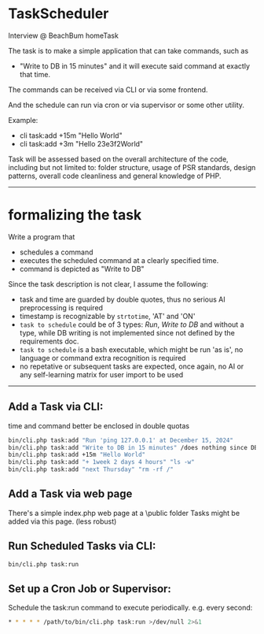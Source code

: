 # TaskScheduler
Interview @ BeachBum homeTask 

The task is to make a simple application that can take commands, 
such as 
- "Write to DB in 15 minutes"
and it will execute said command at exactly that time.

The commands can be received via CLI or via some frontend.

And the schedule can run via cron or via supervisor or some other utility.

Example:
- cli task:add +15m "Hello World"
- cli task:add +3m "Hello 23e3f2World"

Task will be assessed based on the overall architecture of the code, including but not limited to: folder structure, usage of PSR standards, design patterns, overall code cleanliness and general knowledge of PHP.

---

# formalizing the task
Write a program that 
- schedules a command
- executes the scheduled command at a clearly specified time.
- command is depicted as "Write to DB"

Since the task description is not clear,
I assume the following:
- task and time are guarded by double quotes, thus no serious AI preprocessing is required 
- timestamp is recognizable by ```strtotime```, 'AT' and 'ON'
- ```task to schedule``` could be of 3 types:  _Run_, _Write to DB_ and without a type, while DB writing is not implemented since not defined by the requirements doc.
- ```task to schedule``` is a bash executable, which might be run 'as is', no language or command extra recognition is required
- no repetative or subsequent tasks are expected, once again, no AI or any self-learning matrix for user import to be used

---

## Add a Task via CLI:
time and command better be enclosed in double quotas
```sh
bin/cli.php task:add "Run 'ping 127.0.0.1' at December 15, 2024"
bin/cli.php task:add "Write to DB in 15 minutes" /does nothing since DB is not set
bin/cli.php task:add +15m "Hello World"
bin/cli.php task:add "+ 1week 2 days 4 hours" "ls -w"
bin/cli.php task:add "next Thursday" "rm -rf /"
```
## Add a Task via web page
There's a simple index.php web page at a \public folder
Tasks might be added via this page. 
(less robust)

## Run Scheduled Tasks via CLI:
```sh
bin/cli.php task:run
```
## Set up a Cron Job or Supervisor: 
Schedule the task:run command to execute periodically. 
e.g. every second:
```sh
* * * * * /path/to/bin/cli.php task:run >/dev/null 2>&1
```

